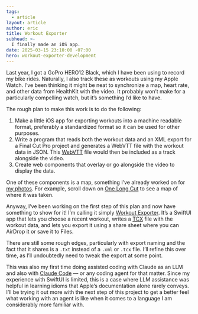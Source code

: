 ```yaml
---
tags:
  - article
layout: article
author: eric
title: Workout Exporter
subhead: >-
  I finally made an iOS app.
date: 2025-03-15 23:10:00 -07:00
hero: workout-exporter-development
---
```


Last year, I got a GoPro HERO12 Black, which I have been using to record my bike rides.
Naturally, I also track these as workouts using my Apple Watch. I’ve been thinking it might
be neat to synchronize a map, heart rate, and other data from HealthKit with the video. It
probably won’t make for a particularly compelling watch, but it’s something I’d like to
have.

The rough plan to make this work is to do the following:

1. Make a little iOS app for exporting workouts into a machine readable format, preferably a
   standardized format so it can be used for other purposes.
2. Write a program that reads both the workout data and an XML export for a Final Cut Pro
   project and generates a WebVTT file with the workout data in JSON. This [WebVTT] file
   would then be included as a track alongside the video.
3. Create web components that overlay or go alongside the video to display the data.

[webvtt]: https://en.wikipedia.org/wiki/WebVTT

One of these components is a map, something I’ve already worked on for [my photos]. For
example, scroll down on [One Long Cut] to see a map of where it was taken.

[my photos]: /photos/
[one long cut]: /photos/one-long-cut/

Anyway, I’ve been working on the first step of this plan and now have something to show for
it! I’m calling it simply [Workout Exporter]. It’s a SwiftUI app that lets you choose a
recent workout, writes a [TCX] file with the workout data, and lets you export it using a
share sheet where you can AirDrop it or save it to Files.

[workout exporter]: https://github.com/limulus/workout-exporter
[tcx]: https://en.wikipedia.org/wiki/Training_Center_XML

There are still some rough edges, particularly with export naming and the fact that it
shares is a `.txt` instead of a `.xml` or `.tcx` file. I’ll refine this over time, as I’ll
undoubtedly need to tweak the export at some point.

This was also my first time doing assisted coding with Claude as an LLM and also with
[Claude Code] — or any coding agent for that matter. Since my experience with SwiftUI is
limited, this is a case where LLM assistance was helpful in learning idioms that Apple’s
documentation alone rarely conveys. I’ll be trying it out more with the next step of this
project to get a better feel what working with an agent is like when it comes to a language
I am considerably more familiar with.

[claude code]: https://github.com/anthropics/claude-code
